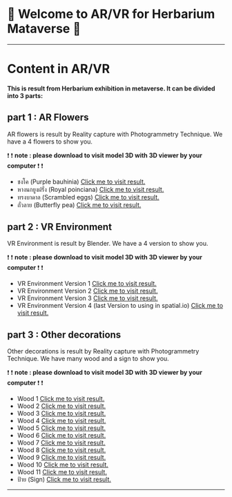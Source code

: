# :pray: Welcome to AR/VR for Herbarium Mataverse :pray:
---

# Content in AR/VR

#### This is result from Herbarium exhibition in metaverse. It can be divided into 3 parts:

## part 1 : AR Flowers

AR flowers is result by Reality capture with Photogrammetry Technique. We have a 4 flowers to show you.

:exclamation: :exclamation: **note : please download to visit model 3D with 3D viewer by your computer** :exclamation: :exclamation:
- ชงโค (Purple bauhinia) [Click me to visit result.](https://github.com/thanik48775/Herbarium-Mataverse/blob/main/%E0%B8%8A%E0%B8%87%E0%B9%82%E0%B8%84.glb)
- หางนกยูงฝรั่ง (Royal poinciana) [Click me to visit result.](https://github.com/thanik48775/Herbarium-Mataverse/blob/main/%E0%B8%8A%E0%B8%87%E0%B9%82%E0%B8%84.glb)
- ทรงบาดาล (Scrambled eggs) [Click me to visit result.](https://github.com/thanik48775/Herbarium-Mataverse/blob/main/%E0%B8%97%E0%B8%A3%E0%B8%87%E0%B8%9A%E0%B8%B2%E0%B8%94%E0%B8%B2%E0%B8%A5.glb)
- ถั่วลาย (Butterfly pea) [Click me to visit result.](https://github.com/thanik48775/Herbarium-Mataverse/blob/main/%E0%B8%96%E0%B8%B1%E0%B9%88%E0%B8%A7%E0%B8%A5%E0%B8%B2%E0%B8%A2.glb)

## part 2 : VR Environment

VR Environment is result by Blender. We have a 4 version to show you.

:exclamation: :exclamation: **note : please download to visit model 3D with 3D viewer by your computer** :exclamation: :exclamation:
- VR Environment Version 1 [Click me to visit result.](https://github.com/thanik48775/Herbarium-Mataverse/blob/main/Env%20V.1.fbx)
- VR Environment Version 2 [Click me to visit result.](https://github.com/thanik48775/Herbarium-Mataverse/blob/main/Env%20V.2.fbx)
- VR Environment Version 3 [Click me to visit result.](https://github.com/thanik48775/Herbarium-Mataverse/blob/main/Env%20V.3.fbx)
- VR Environment Version 4 (last Version to using in spatial.io) [Click me to visit result.](https://github.com/thanik48775/Herbarium-Mataverse/blob/main/Env%20V.4.fbx)

## part 3 : Other decorations

Other decorations is result by Reality capture with Photogrammetry Technique. We have many wood and a sign to show you.

:exclamation: :exclamation: **note : please download to visit model 3D with 3D viewer by your computer** :exclamation: :exclamation:
- Wood 1 [Click me to visit result.](https://github.com/thanik48775/Herbarium-Mataverse/blob/main/w-1.glb)
- Wood 2 [Click me to visit result.](https://github.com/thanik48775/Herbarium-Mataverse/blob/main/w-2.glb)
- Wood 3 [Click me to visit result.](https://github.com/thanik48775/Herbarium-Mataverse/blob/main/w-3.glb)
- Wood 4 [Click me to visit result.](https://github.com/thanik48775/Herbarium-Mataverse/blob/main/w-4.glb)
- Wood 5 [Click me to visit result.](https://github.com/thanik48775/Herbarium-Mataverse/blob/main/w-5.glb)
- Wood 6 [Click me to visit result.](https://github.com/thanik48775/Herbarium-Mataverse/blob/main/w-6.glb)
- Wood 7 [Click me to visit result.](https://github.com/thanik48775/Herbarium-Mataverse/blob/main/w-7.glb)
- Wood 8 [Click me to visit result.](https://github.com/thanik48775/Herbarium-Mataverse/blob/main/w-8.glb)
- Wood 9 [Click me to visit result.](https://github.com/thanik48775/Herbarium-Mataverse/blob/main/w-9.glb)
- Wood 10 [Click me to visit result.](https://github.com/thanik48775/Herbarium-Mataverse/blob/main/w-10.glb)
- Wood 11 [Click me to visit result.](https://github.com/thanik48775/Herbarium-Mataverse/blob/main/w-11.glb)
- ป้าย (Sign) [Click me to visit result.](https://github.com/thanik48775/Herbarium-Mataverse/blob/main/%E0%B8%9B%E0%B9%89%E0%B8%B2%E0%B8%A2.glb)
---
